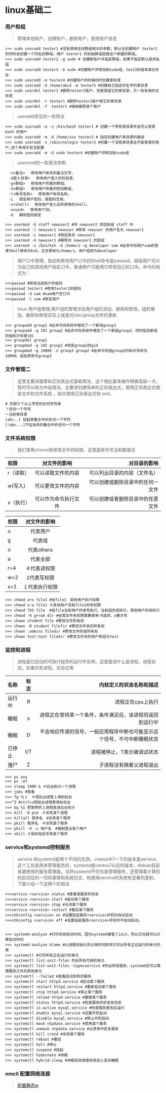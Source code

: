 # linux基础二

### 用户和组
>管理本地账户，创建账户，删除账户，更改账户信息

```shell
>>> sudo useradd tester1 #没有使用任何群组相关的参数，默认在创建用户 tester1 的同时会创建一个同名的群组。用户 tester1 的初始群组就是这个新建的群组。
>>> sudo useradd tester2 -g sudo # 创建新账户并指定群组，如果不指定默认是同名组
>>> sudo useradd tester3 -G sudo #创建账户并附加到sudo组，test3的组本身也存在
>>> sudo useradd -m tester4 #创建账户的时候同时创建家目录
>>> sudo useradd -d /home/abcd -m tester5 #创建自己指定的名字的家目录
>>> sudo userdel tester1 #删除tester1账户，但是保留它的家目录，万一有有用的文件呢
>>> sudo userdel -r tester1 #删除tester1账户和它的家目录
>>> sudo userdel -f  tester1 #强制删除某个账户
```
>useradd常见的一些用法

```shell
>>> sudo useradd -m -s /bin/bash tester1 # 创建一个带有家目录并且可以登录 bash 的用户
>>> sudo useradd -m -d /home/xxx tester2 # 指定创建用户家目录的路径
>>> sudo useradd -s /sbin/nologin tester3 #创建一个没有家目录且不能登录的用户,这个多用于安全配置
>>> sudo useradd -m -G sudo tester4 #创建账户并附加到sudo组
```
>usermod的一些用法举例

```
　-c<备注> 　修改用户帐号的备注文字。
　-d登入目录> 　修改用户登入时的目录。
　-g<群组> 　修改用户所属的群组。
　-G<群组> 　修改用户所属的附加群组。
　-l<帐号名称> 　修改用户帐号名称。
　-L 　锁定用户密码，使密码无效。
　-s<shell> 　修改用户登入后所使用的shell。
　-u<uid> 　修改用户ID。
　-U 　解除密码锁定
```
```shell
>>> usermod -G staff newuser2 #将 newuser2 添加到组 staff 中
>>> usermod -l newuser1 newuser #修改 newuser 的用户名为 newuser1
>>> usermod -L newuser1 #锁定账号 newuser1
>>> usermod -U newuser1 #解除对 newuser1 的锁定
>>> usermod -s /bin/ksh -d /home/z –g developer sam #此命令将用户sam的登录Shell修改为ksh，主目录改为/home/z，用户组改为developer
```
>用户口令管理，指定和修改用户口令的Shell命令是passwd。超级用户可以为自己和其他用户指定口令，普通用户只能用它修改自己的口令。命令的格式为：

```shell
>>>passwd #修改当前账户的密码
>>>passwd tester1 #修改tester1的密码
>>>passwd -d sam #sam用户空口令
>>>passwd -l sam #锁定用户
```

>linux 用户组管理,用户组的管理涉及用户组的添加、删除和修改。组的增加、删除和修改实际上就是对/etc/group文件的更新
```shell
>>> groupadd group1 #此命令向系统中增加了一个新组group1
>>> groupadd -g 101 group2 #此命令向系统中增加了一个新组group2，同时指定新组的组标识号是101
>>> groupdel group1
>>> groupmod -g 102 group2 #改变group2的gid
>>> groupmod –g 10000 -n group3 group2 #此命令将组group2的标识号改为10000，组名修改为group3

```
### 文件管理二
>这里主要讲搜索和正则表达式基础用法，这个相比基本操作稍微高级一点，暂时可以称为中级用法，主要讲创建简单的正则表达式，使用正则表达式搜索文件和文件系统
，结合使用正则表达式和 sed。

```shell
# 匹配０个以上字符的任何字符串
？任何一个字符
～当前家目录
[abc..] 括起来集合中的任何一个字符
[!abc...]不在括号的集合中的任何一个字符

```
### 文件系统权限
>我们使用chmod来修改文件的权限，这里面有符号法和数值法

|权限|对文件的影响|对目录的影响|
| :--- | :----: | ----: |
|r（读取）| 可以读取文件的内容|可以列出目录的内容（文件名）
|w(写入)|可以更改文件的内容|可以创建或删除目录中的任何一文件
|x（执行）|可以作为命令执行文件|可以创建或者删除目录中的任意文件

|权限|对文件的影响|
| :--- | :----: |
|u|代表用户
|g|代表组
|o|代表others
|a|代表全部
|r=4|４代表读权限
|w=2|2代表写权限
|x=1|１代表执行权限

```shell
>>> chmod o+x file1 #给file1　其他用户执行权限
>>> chmod o-w file1 ＃其他用户没有file1的写权限
>>> chmod 755 file  #给file当前用户的读写执行，当前组的读执行，其他用户的读执行
>>> chmod -R g+rwX dir #给我文件夹权限需要使用-R选项，x要大写
>>> chown student file #更改文件所有权
>>> chown -R student filefir #更改文件夹的所有权
>>> chown :admins filedir #更改文件的组所有权
>>> chown test:test filedir #更改文件夹的用户和组为test
```

### 监控和进程
>进程是已启动的可执行程序的运行中实例，这里面讲什么是进程，进程状态，如果杀死进程，实际应用

|名称|标志|内核定义的状态名称和描述|
| :--- | :----: | ----: |
|运行中|R|进程正在cpu上执行
|睡眠|s|进程正在等待某一个条件，条件满足后，该进程将返回到运行中
|睡眠|D|不会响应传递的信号，一般应用程序中断也可能显示这个信号，不可中断睡眠状态
|已停止|t/T|进程被停止，T表示被调试状态
|僵尸|Z|子进程没有随着父进程退出

```shell
>>> ps aux
>>> ps -ef 
>>> sleep 1000 & ＃后台执行一个进程
>>> jobs #查看
>>> fg ％１　＃把后台进程１调到前台
>>>^Z #ctrl+z把前台进程暂停到后台
>>> bg %1 把暂停的１进程放进后台执行
>>> kill -9 pid　＃杀死某个进程
>>> killall 程序名　#杀死某个程序
>>> pkill 程序名　＃杀死某个程序
>>> pkill -9 -u 用户名　#强制登出某个用户
>>> xkill ＃鼠标指定杀死某个程序

```


### service和systemd控制服务
>service 和systemd是两个不同的东西，cnetos中7一下的版本是service，这个工具是用来管理服务的，systemd是centos7以后的版本，debian目前普遍使用的服务管理器，当然systemd不仅仅是管理服务，还管理着计算机的启动后的一切的事情和系统日志，和使用service的系统有显著的差别，下面介绍一下这两个的用法

```shell
>>>service <service> status #查看某服务的状态
>>>service <service> start #启动某个服务
>>>service <service> stop #关闭某个服务
>>>service <service> restart #重启某个服务
>>>chkconfig <service> on #设置指定服务<service>开机时自动启动
>>>chkconfig <service> off #设置指定服务<service>开机时不自动启动。
 
```
```shell
>>> systemd-analyze #打印系统启动时间，因为systemd接管了init，所以它也就可以计算启动时间
>>> systemd-analyze blame #以进程初始化所占用时间排序打印出所有正在运行的单元列表
>>> systemctl #打印所有正在运行的单元
>>> systemctl list-unit-files 列出所有可用的单元
>>> systemctl list-unit-files –type=service #列出所有服务，systemd还可以管理服务之外的其他单元
>>> systemctl --failed #查看启动失败的服务
>>> systemctl start httpd.service #启动某个服务
>>> systemctl restart httpd.service #重新启动某个服务
>>> systemctl stop httpd.service #停止某个服务
>>> systemctl reload httpd.service #重载某个服务
>>> systemctl status httpd.service #检查服务的状态及信息
>>> systemctl is-active mysql.service #检查服务是否在运行
>>> systemctl enable mysql.service #设置开机启动
>>> systemctl disable mysql.service #禁止开机启动
>>> systemctl mask ntpdate.service #禁用某个服务
>>> systemctl unmask ntpdate.service #从禁用中恢复服务
>>> systemctl kill crond #杀死某个服务
>>> systemctl reboot #重启
>>> systemctl halt #停止
>>> systemctl suspend #挂起
>>> systemctl hibernate #休眠
>>> systemctl hybrid-sleep #休眠系统或使系统进入混合睡眠 
```

### nmcli 配置网络连接
>[配置静态ip](http://blog.csdn.net/clevercode/article/details/46376985)

